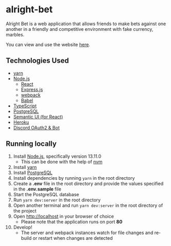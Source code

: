 # alright-bet

Alright Bet is a web application that allows friends to make bets against one
another in a friendly and competitive environment with fake currency, marbles.

You can view and use the website [here](https://kirinpatel-alright-bet.herokuapp.com/).

## Technologies Used

- [yarn](https://yarnpkg.com/)
- [Node.js](https://nodejs.org/en/)
  - [React](https://reactjs.org/)
  - [Express.js](https://expressjs.com/)
  - [webpack](https://webpack.js.org/)
  - [Babel](https://babeljs.io/)
- [TypeScript](https://www.typescriptlang.org/)
- [PostgreSQL](https://www.postgresql.org/)
- [Semantic UI (for React)](https://react.semantic-ui.com/)
- [Heroku](https://www.heroku.com/)
- [Discord OAuth2 & Bot](https://discord.com/developers)

## Running locally

1. Install [Node.js](https://nodejs.org/en/), specifically version 13.11.0
    - This can be done with the help of [nvm](https://github.com/nvm-sh/nvm)
2. Install [yarn](https://yarnpkg.com/)
3. Install [PostgreSQL](https://www.postgresql.org/)
4. Install dependencies by running `yarn` in the root directory
5. Create a **.env** file in the root directory and provide the values specified in the **.env.sample** file
6. Start the PostgreSQL database
7. Run `yarn dev:server` in the root directory
8. Open another terminal and run `yarn dev:server` in the root directory of the project
9. Open [http://localhost](http://localhost) in your browser of choice
    - Please note that the application runs on port **80**
10. Develop!
    - The server and webpack instances watch for file changes and re-build or restart when changes are detected